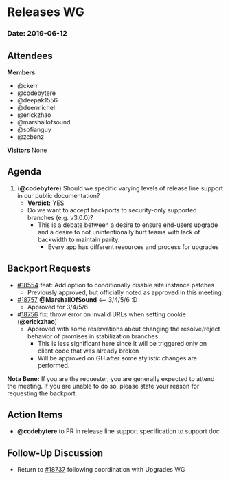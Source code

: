 # Releases WG

### Date: 2019-06-12

## Attendees

**Members**
* @ckerr
* @codebytere
* @deepak1556
* @deermichel
* @erickzhao
* @marshallofsound
* @sofianguy
* @zcbenz

**Visitors**
None

## Agenda

1. (**@codebytere**) Should we specific varying levels of release line support in our public documentation?
    * **Verdict:** YES
    * Do we want to accept backports to security-only supported branches (e.g. v3.0.0)?
        * This is a debate between a desire to ensure end-users upgrade and a desire to not unintentionally hurt teams with lack of backwidth to maintain parity.
            * Every app has different resources and process for upgrades

## Backport Requests

 * [#18554](https://github.com/electron/electron/pull/18554) feat: Add option to conditionally disable site instance patches
     * Previously approved, but officially noted as approved in this meeting.
 * [#18757](https://github.com/electron/electron/pull/18757) **@MarshallOfSound** <-- 3/4/5/6 :D
     * Approved for 3/4/5/6
 * #[18756](https://github.com/electron/electron/pull/18756) fix: throw error on invalid URLs when setting cookie (**@erickzhao**)
     * Approved with some reservations about changing the resolve/reject behavior of promises in stabilization branches.
         * This is less significant here since it will be triggered only on client code that was already broken
         * Will be approved on GH after some stylistic changes are performed.

**Nota Bene:** If you are the requester, you are generally expected to attend the meeting. If you are unable to do so, please state your reason for requesting the backport.
 
## Action Items

* **@codebytere** to PR in release line support specification to support doc

## Follow-Up Discussion

* Return to [#18737](https://github.com/electron/electron/issues/18737) following coordination with Upgrades WG
